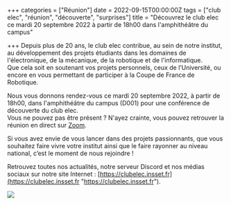 +++
categories = ["Réunion"]
date = 2022-09-15T00:00:00Z
tags = ["club elec", "réunion", "découverte", "surprises"]
title = "Découvrez le club elec ce mardi 20 septembre 2022 à partir de 18h00 dans l'amphithéâtre du campus"

+++
Depuis plus de 20 ans, le club elec contribue, au sein de notre institut, au développement des projets étudiants dans les domaines de l'électronique, de la mécanique, de la robotique et de l'informatique.  
Que cela soit en soutenant vos projets personnels, ceux de l’Université, ou encore en vous permettant de participer à la Coupe de France de Robotique.

Nous vous donnons rendez-vous ce mardi 20 septembre 2022, à partir de 18h00, dans l'amphithéâtre du campus (D001) pour une conférence de découverte du club elec.  
Vous ne pouvez pas être présent ? N'ayez crainte, vous pouvez retrouver la réunion en direct sur [Zoom](https://u-picardie-fr.zoom.us/j/88045501614?pwd=SThBQ2FYN3lHbFE1L085NkxtbVJSZz09).

Si vous avez envie de vous lancer dans des projets passionnants, que vous souhaitez faire vivre votre institut ainsi que le faire rayonner au niveau national, c’est le moment de nous rejoindre !

Retrouvez toutes nos actualités, notre serveur Discord et nos médias sociaux sur notre site Internet : [https://clubelec.insset.fr](https://clubelec.insset.fr "https://clubelec.insset.fr").

![](/uploads/affiche-presentation-2022.jpg)